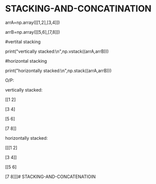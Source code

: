 # STACKING-AND-CONCATINATION
arrA=np.array([[1,2],[3,4]])

arrB=np.array([[5,6],[7,8]])

#vertital stacking

print("vertically stacked:\n",np.vstack((arrA,arrB)))

#horizontal stacking

print("horizontally stacked:\n",np.stack((arrA,arrB)))

O/P:

vertically stacked:

[[1 2]

[3 4]

[5 6]

[7 8]]

horizontally stacked:

[[[1 2]

[3 4]]

[[5 6]

[7 8]]]# STACKING-AND-CONCATENATIOIN
